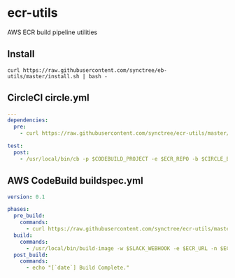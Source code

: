 # ecr-utils
AWS ECR build pipeline utilities

Install
---

```
curl https://raw.githubusercontent.com/synctree/eb-utils/master/install.sh | bash -
```

CircleCI circle.yml
---

```yaml
---
dependencies:
  pre:
    - curl https://raw.githubusercontent.com/synctree/ecr-utils/master/install.sh | bash -

test:
  post:
    - /usr/local/bin/cb -p $CODEBUILD_PROJECT -e $ECR_REPO -b $CIRCLE_BRANCH
```

AWS CodeBuild buildspec.yml
---

```yaml
version: 0.1

phases:
  pre_build:
    commands:
      - curl https://raw.githubusercontent.com/synctree/ecr-utils/master/install.sh | bash -
  build:
    commands:
      - /usr/local/bin/build-image -w $SLACK_WEBHOOK -e $ECR_URL -n $ECR_REPO_NAME
  post_build:
    commands:
      - echo "[`date`] Build Complete."
```
